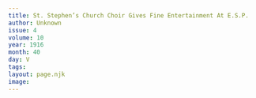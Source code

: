 ```yaml
---
title: St. Stephen’s Church Choir Gives Fine Entertainment At E.S.P.
author: Unknown
issue: 4
volume: 10
year: 1916
month: 40
day: V
tags:
layout: page.njk
image:
---
```


